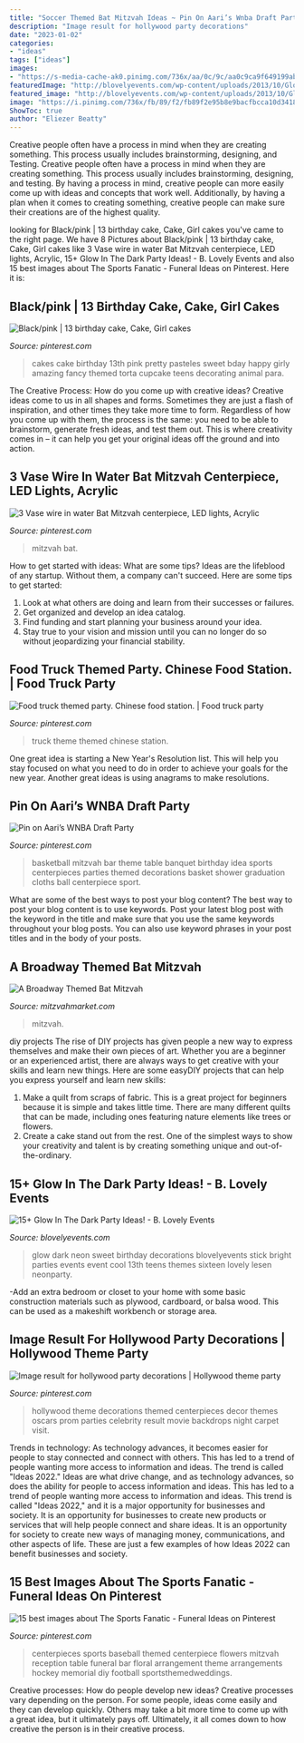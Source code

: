 ```yaml
---
title: "Soccer Themed Bat Mitzvah Ideas ~ Pin On Aari’s Wnba Draft Party"
description: "Image result for hollywood party decorations"
date: "2023-01-02"
categories:
- "ideas"
tags: ["ideas"]
images:
- "https://s-media-cache-ak0.pinimg.com/736x/aa/0c/9c/aa0c9ca9f649199ab08a9e5a7ba97eba--baseball-wedding-centerpieces-sports-centerpieces.jpg"
featuredImage: "http://blovelyevents.com/wp-content/uploads/2013/10/Glow-In-The-Dark-Party-Ideas-Check-Out-How-Many-Cool-Ideas-You-Can-Do.jpg"
featured_image: "http://blovelyevents.com/wp-content/uploads/2013/10/Glow-In-The-Dark-Party-Ideas-Check-Out-How-Many-Cool-Ideas-You-Can-Do.jpg"
image: "https://i.pinimg.com/736x/fb/89/f2/fb89f2e95b8e9bacfbcca10d34186317--centerpieces.jpg"
ShowToc: true
author: "Eliezer Beatty"
---
```



Creative people often have a process in mind when they are creating something. This process usually includes brainstorming, designing, and Testing.
Creative people often have a process in mind when they are creating something. This process usually includes brainstorming, designing, and testing. By having a process in mind, creative people can more easily come up with ideas and concepts that work well. Additionally, by having a plan when it comes to creating something, creative people can make sure their creations are of the highest quality.

	

		
looking for Black/pink | 13 birthday cake, Cake, Girl cakes you've came to the right page. We have 8 Pictures about Black/pink | 13 birthday cake, Cake, Girl cakes like 3 Vase wire in water Bat Mitzvah centerpiece, LED lights, Acrylic, 15+ Glow In The Dark Party Ideas! - B. Lovely Events and also 15 best images about The Sports Fanatic - Funeral Ideas on Pinterest. Here it is:
		
    
## Black/pink | 13 Birthday Cake, Cake, Girl Cakes

<img loading=lazy src="https://i.pinimg.com/originals/65/be/36/65be362cb816e3dc24976224137683e7.jpg" onerror="this.onerror=null;this.src='https://tse4.mm.bing.net/th?id=OIP.cuUm1gOQi_iUbfH3w02JMQHaLE&amp;pid=15.1';" alt="Black/pink | 13 birthday cake, Cake, Girl cakes">

_Source: pinterest.com_

>cakes cake birthday 13th pink pretty pasteles sweet bday happy girly amazing fancy themed torta cupcake teens decorating animal para. 

	

The Creative Process: How do you come up with creative ideas?
Creative ideas come to us in all shapes and forms. Sometimes they are just a flash of inspiration, and other times they take more time to form. Regardless of how you come up with them, the process is the same: you need to be able to brainstorm, generate fresh ideas, and test them out. This is where creativity comes in – it can help you get your original ideas off the ground and into action.

    
## 3 Vase Wire In Water Bat Mitzvah Centerpiece, LED Lights, Acrylic

<img loading=lazy src="https://i.pinimg.com/736x/fb/89/f2/fb89f2e95b8e9bacfbcca10d34186317--centerpieces.jpg" onerror="this.onerror=null;this.src='https://tse2.mm.bing.net/th?id=OIP.wdArIP5dIoZcOQl06o7QSwHaJ3&amp;pid=15.1';" alt="3 Vase wire in water Bat Mitzvah centerpiece, LED lights, Acrylic">

_Source: pinterest.com_

>mitzvah bat. 

	

How to get started with ideas: What are some tips?
Ideas are the lifeblood of any startup. Without them, a company can't succeed. Here are some tips to get started:
1. Look at what others are doing and learn from their successes or failures.
2. Get organized and develop an idea catalog. 
3. Find funding and start planning your business around your idea.  
4. Stay true to your vision and mission until you can no longer do so without jeopardizing your financial stability.

    
## Food Truck Themed Party. Chinese Food Station. | Food Truck Party

<img loading=lazy src="https://i.pinimg.com/736x/97/3f/2d/973f2d418bb19a3fb3650218aaeef298--food-stations-chinese-food.jpg" onerror="this.onerror=null;this.src='https://tse2.mm.bing.net/th?id=OIP.LCwWnZ_NMciszxYf3qpW1wHaFi&amp;pid=15.1';" alt="Food truck themed party. Chinese food station. | Food truck party">

_Source: pinterest.com_

>truck theme themed chinese station. 

	

One great idea is starting a New Year's Resolution list. This will help you stay focused on what you need to do in order to achieve your goals for the new year. Another great ideas is using anagrams to make resolutions.

    
## Pin On Aari’s WNBA Draft Party

<img loading=lazy src="https://i.pinimg.com/736x/e1/52/e0/e152e023211ea1aa1a8ba412aef34d31.jpg" onerror="this.onerror=null;this.src='https://tse2.mm.bing.net/th?id=OIP.59_VHgOTuZQHLptf2bBUCgAAAA&amp;pid=15.1';" alt="Pin on Aari’s WNBA Draft Party">

_Source: pinterest.com_

>basketball mitzvah bar theme table banquet birthday idea sports centerpieces parties themed decorations basket shower graduation cloths ball centerpiece sport. 

	

What are some of the best ways to post your blog content?
The best way to post your blog content is to use keywords. Post your latest blog post with the keyword in the title and make sure that you use the same keywords throughout your blog posts. You can also use keyword phrases in your post titles and in the body of your posts.

    
## A Broadway Themed Bat Mitzvah

<img loading=lazy src="https://www.mitzvahmarket.com/wp-content/uploads/images/cached/39c9e57fc1a4e5fabf9b3b6ba7f57884.jpeg?ver=1508443314" onerror="this.onerror=null;this.src='https://tse3.mm.bing.net/th?id=OIP.-S03b5leXyl0Hi_iLXJTrAAAAA&amp;pid=15.1';" alt="A Broadway Themed Bat Mitzvah">

_Source: mitzvahmarket.com_

>mitzvah. 

	

diy projects
The rise of DIY projects has given people a new way to express themselves and make their own pieces of art. Whether you are a beginner or an experienced artist, there are always ways to get creative with your skills and learn new things. Here are some easyDIY projects that can help you express yourself and learn new skills:
1) Make a quilt from scraps of fabric. This is a great project for beginners because it is simple and takes little time. There are many different quilts that can be made, including ones featuring nature elements like trees or flowers.
2) Create a cake stand out from the rest. One of the simplest ways to show your creativity and talent is by creating something unique and out-of-the-ordinary.

    
## 15+ Glow In The Dark Party Ideas! - B. Lovely Events

<img loading=lazy src="http://blovelyevents.com/wp-content/uploads/2013/10/Glow-In-The-Dark-Party-Ideas-Check-Out-How-Many-Cool-Ideas-You-Can-Do.jpg" onerror="this.onerror=null;this.src='https://tse2.mm.bing.net/th?id=OIP.RYfePnRxTo0fVXqCcMnMpAHaKl&amp;pid=15.1';" alt="15+ Glow In The Dark Party Ideas! - B. Lovely Events">

_Source: blovelyevents.com_

>glow dark neon sweet birthday decorations blovelyevents stick bright parties events event cool 13th teens themes sixteen lovely lesen neonparty. 

	

-Add an extra bedroom or closet to your home with some basic construction materials such as plywood, cardboard, or balsa wood. This can be used as a makeshift workbench or storage area. 

    
## Image Result For Hollywood Party Decorations | Hollywood Theme Party

<img loading=lazy src="https://i.pinimg.com/736x/00/be/b4/00beb412835039e41c8e8fccf14a6890--hollywood-theme-party-hollywood-party-decorations.jpg" onerror="this.onerror=null;this.src='https://tse2.mm.bing.net/th?id=OIP.9vbb7fGAzRx0hhteMu-phQHaFj&amp;pid=15.1';" alt="Image result for hollywood party decorations | Hollywood theme party">

_Source: pinterest.com_

>hollywood theme decorations themed centerpieces decor themes oscars prom parties celebrity result movie backdrops night carpet visit. 

	

Trends in technology:
As technology advances, it becomes easier for people to stay connected and connect with others. This has led to a trend of people wanting more access to information and ideas. 
The trend is called "Ideas 2022." Ideas are what drive change, and as technology advances, so does the ability for people to access information and ideas. This has led to a trend of people wanting more access to information and ideas. 
This trend is called "Ideas 2022," and it is a major opportunity for businesses and society. It is an opportunity for businesses to create new products or services that will help people connect and share ideas. It is an opportunity for society to create new ways of managing money, communications, and other aspects of life. 
These are just a few examples of how Ideas 2022 can benefit businesses and society.

    
## 15 Best Images About The Sports Fanatic - Funeral Ideas On Pinterest

<img loading=lazy src="https://s-media-cache-ak0.pinimg.com/736x/aa/0c/9c/aa0c9ca9f649199ab08a9e5a7ba97eba--baseball-wedding-centerpieces-sports-centerpieces.jpg" onerror="this.onerror=null;this.src='https://tse3.mm.bing.net/th?id=OIP.9_Yja_cxwhkg-FQ0yZvyNQHaMP&amp;pid=15.1';" alt="15 best images about The Sports Fanatic - Funeral Ideas on Pinterest">

_Source: pinterest.com_

>centerpieces sports baseball themed centerpiece flowers mitzvah reception table funeral bar floral arrangement theme arrangements hockey memorial diy football sportsthemedweddings. 

	

Creative processes: How do people develop new ideas?
Creative processes vary depending on the person. For some people, ideas come easily and they can develop quickly. Others may take a bit more time to come up with a great idea, but it ultimately pays off. Ultimately, it all comes down to how creative the person is in their creative process.

